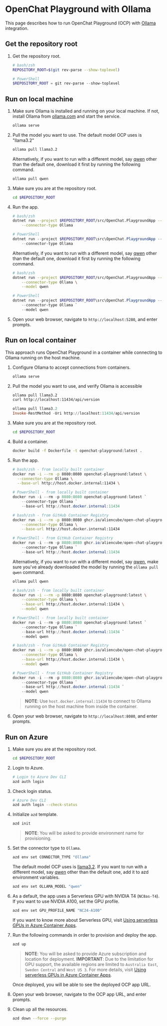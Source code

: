 # OpenChat Playground with Ollama

This page describes how to run OpenChat Playground (OCP) with [Ollama](https://ollama.com/search) integration.

## Get the repository root

1. Get the repository root.

    ```bash
    # bash/zsh
    REPOSITORY_ROOT=$(git rev-parse --show-toplevel)
    ```

    ```powershell
    # PowerShell
    $REPOSITORY_ROOT = git rev-parse --show-toplevel
    ```

## Run on local machine

1. Make sure Ollama is installed and running on your local machine. If not, install Ollama from [ollama.com](https://ollama.com/) and start the service.

    ```bash
    ollama serve
    ```

1. Pull the model you want to use. The default model OCP uses is "llama3.2"

    ```bash
    ollama pull llama3.2
    ```
    
    Alternatively, if you want to run with a different model, say [qwen](https://ollama.com/library/qwen) other than the default one, download it first by running the following command.

    ```bash
    ollama pull qwen
    ```

2. Make sure you are at the repository root.

    ```bash
    cd $REPOSITORY_ROOT
    ```

3. Run the app.

    ```bash
    # bash/zsh
    dotnet run --project $REPOSITORY_ROOT/src/OpenChat.PlaygroundApp -- \
        --connector-type Ollama
    ```

    ```powershell
    # PowerShell
    dotnet run --project $REPOSITORY_ROOT\src\OpenChat.PlaygroundApp -- `
        --connector-type Ollama
    ```

    Alternatively, if you want to run with a different model, say [qwen](https://ollama.com/library/qwen) other than the default one, download it first by running the following command.

    ```bash
    # bash/zsh
    dotnet run --project $REPOSITORY_ROOT/src/OpenChat.PlaygroundApp -- \
        --connector-type Ollama \
        --model qwen
    ```

    ```powershell
    # PowerShell
    dotnet run --project $REPOSITORY_ROOT\src\OpenChat.PlaygroundApp -- `
        --connector-type Ollama `
        --model qwen
    ```

4. Open your web browser, navigate to `http://localhost:5280`, and enter prompts.

## Run on local container

This approach runs OpenChat Playground in a container while connecting to Ollama running on the host machine.

1. Configure Ollama to accept connections from containers.

    ```bash
    ollama serve
    ```

1. Pull the model you want to use, and verify Ollama is accessible

    ```bash
    ollama pull llama3.2
    curl http://localhost:11434/api/version
    ```
    
    ```powershell
    ollama pull llama3.2
    Invoke-RestMethod -Uri http://localhost:11434/api/version
    ```

1. Make sure you are at the repository root.

    ```bash
    cd $REPOSITORY_ROOT
    ```

1. Build a container.

    ```bash
    docker build -f Dockerfile -t openchat-playground:latest .
    ```

1. Run the app.

    ```bash
    # bash/zsh - from locally built container
    docker run -i --rm -p 8080:8080 openchat-playground:latest \
      --connector-type Ollama \
      --base-url http://host.docker.internal:11434 \
    ```

    ```powershell
    # PowerShell - from locally built container
    docker run -i --rm -p 8080:8080 openchat-playground:latest `
        --connector-type Ollama `
        --base-url http://host.docker.internal:11434
    ```

    ```bash
    # bash/zsh - from GitHub Container Registry
    docker run -i --rm -p 8080:8080 ghcr.io/aliencube/open-chat-playground/openchat-playground:latest\
        --connector-type Ollama \
        --base-url http://host.docker.internal:11434
    ```
    
    ```powershell
    # PowerShell - from GitHub Container Registry
    docker run -i --rm -p 8080:8080 ghcr.io/aliencube/open-chat-playground/openchat-playground:latest `
        --connector-type Ollama `
        --base-url http://host.docker.internal:11434
    ```

    Alternatively, if you want to run with a different model, say [qwen](https://ollama.com/library/qwen), make sure you've already downloaded the model by running the `ollama pull qwen` command.

    ```bash
    ollama pull qwen
    ```

    ```bash
    # bash/zsh - from locally built container
    docker run -i --rm -p 8080:8080 openchat-playground:latest \
        --connector-type Ollama \
        --base-url http://host.docker.internal:11434 \
        --model qwen
    ```

    ```powershell
    # PowerShell - from locally built container
    docker run -i --rm -p 8080:8080 openchat-playground:latest `
        --connector-type Ollama `
        --base-url http://host.docker.internal:11434 `
        --model qwen
    ```

    ```bash
    # bash/zsh - from GitHub Container Registry
    docker run -i --rm -p 8080:8080 ghcr.io/aliencube/open-chat-playground/openchat-playground:latest\
        --connector-type Ollama \
        --base-url http://host.docker.internal:11434 \
        --model qwen
    ```
    
    ```powershell
    # PowerShell - from GitHub Container Registry
    docker run -i --rm -p 8080:8080 ghcr.io/aliencube/open-chat-playground/openchat-playground:latest `
        --connector-type Ollama `
        --base-url http://host.docker.internal:11434 `
        --model qwen
    ```

   > **NOTE**: Use `host.docker.internal:11434` to connect to Ollama running on the host machine from inside the container.

1. Open your web browser, navigate to `http://localhost:8080`, and enter prompts.

## Run on Azure

1. Make sure you are at the repository root.

    ```bash
    cd $REPOSITORY_ROOT
    ```

1. Login to Azure.

    ```bash
    # Login to Azure Dev CLI
    azd auth login
    ```

1. Check login status.

    ```bash
    # Azure Dev CLI
    azd auth login --check-status
    ```

1. Initialize `azd` template.

    ```bash
    azd init
    ```

   > **NOTE**: You will be asked to provide environment name for provisioning.

1. Set the connector type to `Ollama`.

    ```bash
    azd env set CONNECTOR_TYPE "Ollama"
    ```

   The default model OCP uses is [llama3.2](https://ollama.com/library/llama3.2). If you want to run with a different model, say [qwen](https://ollama.com/library/qwen) other than the default one, add it to azd environment variables.

    ```bash
    azd env set OLLAMA_MODEL "qwen"
    ```

2. As a default, the app uses a Serverless GPU with NVIDIA T4 (`NC8as-T4`). If you want to use NVIDIA A100, set the GPU profile.

    ```bash
    azd env set GPU_PROFILE_NAME "NC24-A100"
    ```

   If you want to know more about Serverless GPU, visit [Using serverless GPUs in Azure Container Apps](https://learn.microsoft.com/azure/container-apps/gpu-serverless-overview#use-serverless-gpus).

3. Run the following commands in order to provision and deploy the app.

    ```bash
    azd up
    ```

   > **NOTE**: You will be asked to provide Azure subscription and location for deployment.
   > **IMPORTANT**: Due to the limitation for GPU support, the available regions are limited to `Australia East`, `Sweden Central` and `West US 3`. For more details, visit [Using serverless GPUs in Azure Container Apps](https://learn.microsoft.com/azure/container-apps/gpu-serverless-overview#supported-regions).

   Once deployed, you will be able to see the deployed OCP app URL.

4. Open your web browser, navigate to the OCP app URL, and enter prompts.

5. Clean up all the resources.

    ```bash
    azd down --force --purge
    ```